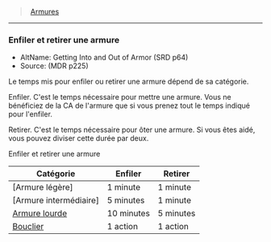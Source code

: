 ﻿---
!GenericItem
Id: armor_hd.md#enfiler-et-retirer-une-armure
ParentLink: armor_hd.md#armures
Name: Enfiler et retirer une armure
ParentName: Armures
NameLevel: 3
AltName: Getting Into and Out of Armor (SRD p64)
Source: (MDR p225)
Attributes: {}
---
> [Armures](hd_armor.md)

---

### Enfiler et retirer une armure

- AltName: Getting Into and Out of Armor (SRD p64)
- Source: (MDR p225)

Le temps mis pour enfiler ou retirer une armure dépend de sa catégorie.

Enfiler. C'est le temps nécessaire pour mettre une armure. Vous ne bénéficiez de la CA de l'armure que si vous prenez tout le temps indiqué pour l'enfiler.

Retirer. C'est le temps nécessaire pour ôter une armure. Si vous êtes aidé, vous pouvez diviser cette durée par deux.

Enfiler et retirer une armure

|Catégorie|Enfiler|Retirer|
|---|---|---|
|[Armure légère]|1 minute|1 minute|
|[Armure intermédiaire]|5 minutes|1 minute|
|[Armure lourde](armor_hd.md.md#armure-lourde)|10 minutes|5 minutes|
|[Bouclier](hd_equipment_bouclier.md)|1 action|1 action|

